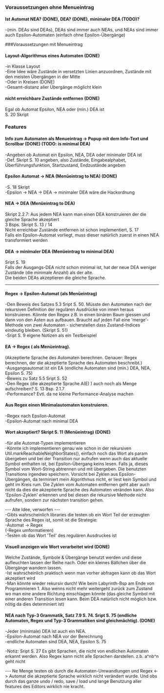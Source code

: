 ### Voraussetzungen ohne Menueintrag
#### Ist Automat NEA? (DONE), DEA? (DONE), minimaler DEA (TODO)?
-(min. DEAs sind DEAs), DEAs sind immer auch NEAs, und NEAs sind immer auch Epsilon-Automaten (einfach ohne Epsilon-Übergänge)  

###Voraussetzungen mit Menueintrag
#### Layout-Algorithmus eines Automaten (DONE)
-in Klasse Layout  
-Eine Idee wäre Zustände in versetzten Linien anzuordnen, Zustände mit den meisten Übergängen in der Mitte  
-Oder in Kreisen (DONE)  
-Gesamt-distanz aller Übergänge möglicht klein  

#### nicht erreichbare Zustände entfernen (DONE)
Egal ob Automat Epsilon, NEA oder (min.) DEA ist  
S. 20 Skript


### Features
#### Info zum Automaten als Menueintrag -> Popup mit dem Info-Text und Scrollbar (DONE) (TODO: is minimal DEA)
-Angeben ob Automat ein Epsilon, NEA, DEA oder minimaler DEA ist  
-Def. Skript S. 10 angeben, also Zustände, Eingabealphabet, Überführungsfunktion, Startzustand, Endzustände angeben  

#### Epsilon Automat -> NEA (Menüeintrag to NEA) (DONE)
-S. 18 Skript  
-Epsilon -> NEA -> DEA -> minimaler DEA wäre die Hackordnung  

#### NEA -> DEA (Menüeintrag to DEA)
Skript 2.2.7: Aus jedem NEA kann man einen DEA konstruieren der die gleiche Sprache akzeptiert  
3 Bsps. Skript S. 13 / 14  
Nicht erreichbar Zustände entfernen ist schon implementiert, S. 17  
Falls ein Epsilon-Automat vorliegt, muss dieser natürlich zuerst in einen NEA transformiert werden  

#### DEA -> minimaler DEA (Menüeintrag to minimal DEA)
Sript S. 19  
Falls der Ausgangs-DEA nicht schon minimal ist, hat der neue DEA weniger Zustände (die minimale Anzahl) als der alte.  
Die beiden DEAs akzeptieren die gleiche Sprache.  

------------------------------------------------------------------------------------------------------
#### Regex -> Epsilon-Automat (als Menüeintrag)
-Den Beweis des Satzes 5.3 Sript S. 50. Müsste den Automaten nach der rekursiven Definition der regulären Ausdrücke von innen
heraus konstruieren. Könnte den Regex z.B. in einen binären Baum giessen und dann von den Ästen aus aufbauen. Braucht auf jeden
Fall eine 'merge'-Methode von zwei Automaten - sicherstellen dass Zustand-Indices eindeutig bleiben. (Skript S. 51)  
-Sript S. 9 eigene Notizen als ein Testbeispiel  

#### EA -> Regex ( als Menüeintrag). 
(Akzeptierte Sprache des Automaten berechnen. Genauer: Regex berechnen, der die akzeptierte Sprache des Automaten beschreibt.)  
-Ausgangsautomat ist ein EA (endliche Automaten sind (min.) DEA, NEA, Epsilon S. 75)  
-Beweis zu Satz 5.5 Sript S. 52  
-Den Regex (die akzeptierte Sprache A(E) ) auch noch als Menge aufschreiben? S. 13 Bsp. 2.1.7  
-Performance? Evtl. da ne kleine Performance-Analyse machen  

#### Aus Regex einen Minimalautomaten konstruieren.
-Regex nach Epsilon-Automat  
-Epsilon-Automat nach minimal DEA  

#### Wort akzeptiert? Skript S. 11 (Menüeintrag) (DONE)
-für alle Automat-Typen implementieren  
-Könnte ich implementieren genau wie schon in der rekursiven Util.markReachableNeighborStates(), einfach noch das Wort als param übergeben und 
bei der Transition nur aufrufen wenn auch das aktuelle Symbol enthalten ist, bei Epsilon-Übergang keins lesen. Falls ja, dieses Symbol vom Wort-String
abtrennen und mit übergeben. Die benutzten Transitions irgendwo speichern. Vorsicht bei Zyklen aus Epsilon-Übergängen, da terminiert mein Algorithmus nicht,
er liest kein Symbol und geht im Kreis rum. Die Zyklen vom Automaten entfernen geht aber auch nicht da dies die akzeptierte Sprache des Automaten veränden
kann. Also 'Epsilon-Zyklen' erkennen und bei diesen die rekursive Methode nicht aufrufen, sondern zur nächsten transition gehen.  

--- Alte Idee, verworfen ---  
-Gibts wahrscheinlich libraries die testen ob ein Wort Teil der erzeugten Sprache des Regex ist, somit ist die Strategie:  
-Automat -> Regex  
(-Regex umformatieren)  
-Testen ob das Wort 'Teil' des regulären Ausdruckes ist  

#### Visuell anzeigen wie Wort verarbeitet wird (DONE)
Welche Zustände, Symbole & Übergänge benutzt werden und diese aufleuchten lassen der Reihe nach. Oder ein kleines Bällchen über die 
Übergänge wandern lassen.  
-Ist wahrscheinlich praktisch wenn man vorher abfragen kann ob das Wort akzeptiert wird  
-Man könnte wieder rekursiv durch! Wie beim Labyrinth-Bsp am Ende von Programmieren 1. Also wenns nicht mehr weitergeht zurück zum Zustand wo man
eine andere Richtung einschlagen könnte (das gleiche Symbol mit einer anderen Transition lesen kann.
Beim DEA natürlich nicht möglich bzw. nötig da dies determiniert ist)  

#### NEA nach Typ-3 Grammatik, Satz 7.9 S. 74. Sript S. 75 (endliche Automaten, Regex und Typ-3 Grammatiken sind gleichmächtig). (DONE)
-Jeder (minimale) DEA ist auch ein NEA.  
-Epsilon-Automat nach NEA vor der Berechnung  
-endliche Automaten sind DEA, NEA, Epsilon S. 75  

-Notiz: Sript S. 27 Es gibt Sprachen, die nicht von endlichen Automaten erkannt werden. Also Regex kann nicht alle Sprachen darstellen.
z.b. a^nb^n geht nicht  
  

--- Ne Menge testen ob durch die Automaten-Umwandlungen und Regex <-> Automat die akzeptierte Sprache wirklich nicht verändert wurde. Und obs
durch das ganze undo / redo, save / load und lange Benutzung aller features des Editors wirklich nie kracht.